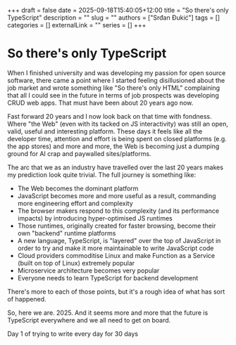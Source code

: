 +++ 
draft = false
date = 2025-09-18T15:40:05+12:00
title = "So there's only TypeScript"
description = ""
slug = ""
authors = ["Srđan Đukić"]
tags = []
categories = []
externalLink = ""
series = []
+++

# So there's only TypeScript

When I finished university and was developing my passion for open source software, there came a point where I started
feeling disillusioned about the job market and wrote something like "So there's only HTML" complaining that all I could
see in the future in terms of job prospects was developing CRUD web apps. That must have been about 20 years ago now.

Fast forward 20 years and I now look back on that time with fondness. Where "the Web" (even with its tacked on JS
interactivity) was still an open, valid, useful and interesting platform. These days it feels like all the developer
time, attention and effort is being spent on closed platforms (e.g. the app stores) and more and more, the Web is
becoming just a dumping ground for AI crap and paywalled sites/platforms. 

The arc that we as an industry have travelled over the last 20 years makes my prediction look quite trivial. The full
journey is something like:

* The Web becomes the dominant platform
* JavaScript becomes more and more useful as a result, commanding more engineering effort and complexity
* The browser makers respond to this complexity (and its performance impacts) by introducing hyper-optimised JS runtimes
* Those runtimes, originally created for faster browsing, become their own "backend" runtime platforms
* A new language, TypeScript, is "layered" over the top of JavaScript in order to try and make it more maintainable to
write JavaScript code
* Cloud providers commoditise Linux and make Function as a Service (built on top of Linux) extremely popular
* Microservice architecture becomes very popular
* Everyone needs to learn TypeScript for backend development

There's more to each of those points, but it's a rough idea of what has sort of happened.

So, here we are. 2025. And it seems more and more that the future is TypeScript everywhere and we all need to get on
board.

Day 1 of trying to write every day for 30 days
